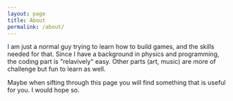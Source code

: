 ```yaml
---
layout: page
title: About
permalink: /about/
---
```


I am just a normal guy trying to learn how to build games, and the skills needed for that. Since I have a background in physics and programming, the coding part is "relavively" easy. Other parts (art, music) are more of challenge but fun to learn as well.

Maybe when sifting through this page you will find something that is useful for you. I would hope so.